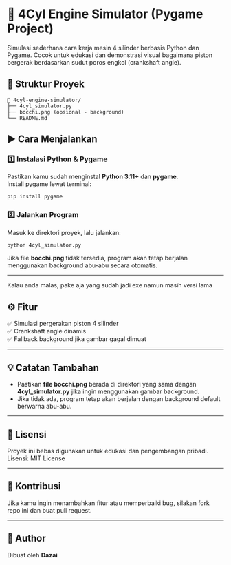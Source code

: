 # 🔧 4Cyl Engine Simulator (Pygame Project)

Simulasi sederhana cara kerja mesin 4 silinder berbasis Python dan Pygame. Cocok untuk edukasi dan demonstrasi visual bagaimana piston bergerak berdasarkan sudut poros engkol (crankshaft angle).

## 📂 Struktur Proyek
```
📁 4cyl-engine-simulator/
├── 4cyl_simulator.py
├── bocchi.png (opsional - background)
└── README.md
```

## ▶️ Cara Menjalankan

### 1️⃣ Instalasi Python & Pygame
Pastikan kamu sudah menginstal **Python 3.11+** dan **pygame**.  
Install pygame lewat terminal:

```bash
pip install pygame
```

### 2️⃣ Jalankan Program
Masuk ke direktori proyek, lalu jalankan:

```bash
python 4cyl_simulator.py
```

Jika file **bocchi.png** tidak tersedia, program akan tetap berjalan menggunakan background abu-abu secara otomatis.

---
Kalau anda malas, pake aja yang sudah jadi exe namun masih versi lama

## ⚙️ Fitur

✅ Simulasi pergerakan piston 4 silinder  
✅ Crankshaft angle dinamis  
✅ Fallback background jika gambar gagal dimuat

---

## 💡 Catatan Tambahan

- Pastikan **file bocchi.png** berada di direktori yang sama dengan **4cyl_simulator.py** jika ingin menggunakan gambar background.
- Jika tidak ada, program tetap akan berjalan dengan background default berwarna abu-abu.

---

## 📄 Lisensi
Proyek ini bebas digunakan untuk edukasi dan pengembangan pribadi.  
Lisensi: MIT License

---

## 🙌 Kontribusi
Jika kamu ingin menambahkan fitur atau memperbaiki bug, silakan fork repo ini dan buat pull request.

---

## 👤 Author
Dibuat oleh **Dazai**
